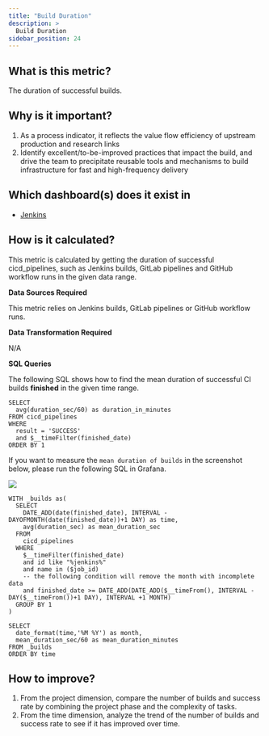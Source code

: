 ```yaml
---
title: "Build Duration"
description: >
  Build Duration
sidebar_position: 24
---
```


## What is this metric? 
The duration of successful builds.

## Why is it important?
1. As a process indicator, it reflects the value flow efficiency of upstream production and research links
2. Identify excellent/to-be-improved practices that impact the build, and drive the team to precipitate reusable tools and mechanisms to build infrastructure for fast and high-frequency delivery

## Which dashboard(s) does it exist in
- [Jenkins](https://grafana-lake.demo.devlake.io/grafana/d/W8AiDFQnk/jenkins?orgId=1)


## How is it calculated?
This metric is calculated by getting the duration of successful cicd_pipelines, such as Jenkins builds, GitLab pipelines and GitHub workflow runs in the given data range.

<b>Data Sources Required</b>

This metric relies on Jenkins builds, GitLab pipelines or GitHub workflow runs.

<b>Data Transformation Required</b>

N/A

<b>SQL Queries</b>

The following SQL shows how to find the mean duration of successful CI builds **finished** in the given time range.
```
SELECT
  avg(duration_sec/60) as duration_in_minutes
FROM cicd_pipelines
WHERE
  result = 'SUCCESS'
  and $__timeFilter(finished_date)
ORDER BY 1
```

If you want to measure the `mean duration of builds` in the screenshot below, please run the following SQL in Grafana.

![](/img/Metrics/build-duration-monthly.png)

```
WITH _builds as(
  SELECT
    DATE_ADD(date(finished_date), INTERVAL -DAYOFMONTH(date(finished_date))+1 DAY) as time,
    avg(duration_sec) as mean_duration_sec
  FROM 
    cicd_pipelines
  WHERE
    $__timeFilter(finished_date)
    and id like "%jenkins%"
    and name in ($job_id)
    -- the following condition will remove the month with incomplete data
    and finished_date >= DATE_ADD(DATE_ADD($__timeFrom(), INTERVAL -DAY($__timeFrom())+1 DAY), INTERVAL +1 MONTH)
  GROUP BY 1
)

SELECT 
  date_format(time,'%M %Y') as month,
  mean_duration_sec/60 as mean_duration_minutes
FROM _builds
ORDER BY time
```

## How to improve?
1. From the project dimension, compare the number of builds and success rate by combining the project phase and the complexity of tasks.
2. From the time dimension, analyze the trend of the number of builds and success rate to see if it has improved over time.
